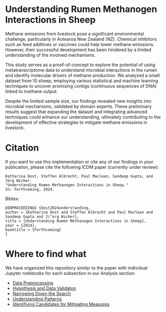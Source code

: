# Understanding Rumen Methanogen Interactions in Sheep

Methane emissions from livestock pose a significant environmental challenge, particularly in Aotearoa New Zealand (NZ). Chemical inhibitors such as feed additives or vaccines could help lower methane emissions. However, their successful development has been hindered by a limited understanding of the involved mechanisms.

This study serves as a proof-of-concept to explore the potential of using metatranscriptome data to understand microbial interactions in the rumen and identify molecular drivers of methane production. 
We analyzed a small dataset from 10 sheep, employing various statistical and machine learning techniques to uncover promising contigs (continuous sequences of DNA) linked to methane output. 

Despite the limited sample size, our findings revealed new insights into microbial mechanisms, validated by domain experts. These preliminary results suggest that expanding the dataset and integrating advanced techniques could enhance our understanding, ultimately contributing to the development of effective strategies to mitigate methane emissions in livestock.

# Citation

If you want to use this implementation or cite any of our findings in your publication, please cite the following ICDM paper (currently under review):
```
Katharina Dost, Steffen Albrecht, Paul Maclean, Sandeep Gupta, and Jörg Wicker.
"Understanding Rumen Methanogen Interactions in Sheep."
In: Forthcoming, 2024.
```

Bibtex:
```
@INPROCEEDINGS {dost2024understanding,
author = {Katharina Dost and Steffen Albrecht and Paul Maclean and Sandeep Gupta and J\"org Wicker},
title = {Understanding Rumen Methanogen Interactions in Sheep},
year = {2024},
booktitle = {Forthcoming}
}
```

# Where to find what

We have organized this repository similar to the paper with individual Jupyter notebooks for each subsection in our Analysis section:
- [Data Preprocessing](data_preprocessing.py)
- [Hypothesis and Data Validaton](https://github.com/KatDost/Sheep_Methane_Paper/blob/main/1_Hypothesis%20and%20Data%20Validaton.ipynb)
- [Narrowing Down the Search](https://github.com/KatDost/Sheep_Methane_Paper/blob/main/2_Narrowing%20Down%20the%20Search.ipynb)
- [Understanding Patterns](https://github.com/KatDost/Sheep_Methane_Paper/blob/main/3_Understanding%20Patterns.ipynb)
- [Identifying Candidates for Mitigating Measures](https://github.com/KatDost/Sheep_Methane_Paper/blob/main/4_Identifying%20Candidates%20for%20Mitigating%20Measures.ipynb)

